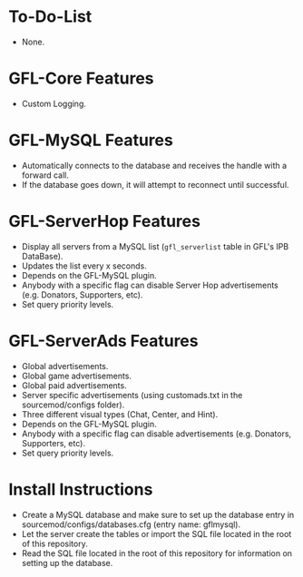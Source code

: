 # To-Do-List
* None.

# GFL-Core Features
* Custom Logging.

# GFL-MySQL Features
* Automatically connects to the database and receives the handle with a forward call.
* If the database goes down, it will attempt to reconnect until successful.

# GFL-ServerHop Features
* Display all servers from a MySQL list (`gfl_serverlist` table in GFL's IPB DataBase).
* Updates the list every x seconds.
* Depends on the GFL-MySQL plugin.
* Anybody with a specific flag can disable Server Hop advertisements (e.g. Donators, Supporters, etc).
* Set query priority levels.

# GFL-ServerAds Features
* Global advertisements.
* Global game advertisements.
* Global paid advertisements.
* Server specific advertisements (using customads.txt in the sourcemod/configs folder).
* Three different visual types (Chat, Center, and Hint).
* Depends on the GFL-MySQL plugin.
* Anybody with a specific flag can disable advertisements (e.g. Donators, Supporters, etc).
* Set query priority levels.

# Install Instructions
* Create a MySQL database and make sure to set up the database entry in sourcemod/configs/databases.cfg (entry name: gflmysql).
* Let the server create the tables or import the SQL file located in the root of this repository.
* Read the SQL file located in the root of this repository for information on setting up the database.